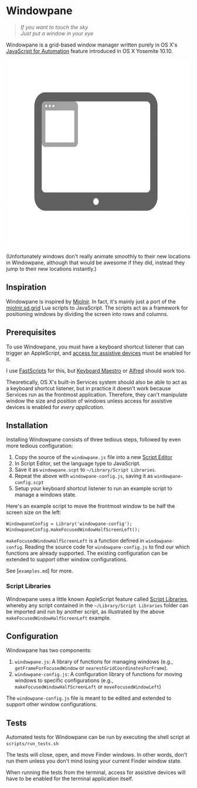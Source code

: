 # Windowpane

> *If you want to touch the sky*<BR>
> *Just put a window in your eye*

Windowpane is a grid-based window manager written purely in OS X's [JavaScript for Automation](https://developer.apple.com/library/mac/releasenotes/InterapplicationCommunication/RN-JavaScriptForAutomation/Articles/OSX10-10.html#//apple_ref/doc/uid/TP40014508-CH109-SW1) feature introduced in OS X Yosemite 10.10.

<img src="assets/animation.gif" alt="Animation" height="510">

(Unfortunately windows don't really animate smoothly to their new locations in Windowpane, although that would be awesome if they did, instead they jump to their new locations instantly.)

## Inspiration

Windowpane is inspired by [Mjolnir](https://github.com/sdegutis/mjolnir). In fact, it's mainly just a port of the [mjolnir.sd.grid](https://luarocks.org/modules/sdegutis/mjolnir.sd.grid) Lua scripts to JavaScript. The scripts act as a framework for positioning windows by dividing the screen into rows and columns.

## Prerequisites

To use Windowpane, you must have a keyboard shortcut listener that can trigger an AppleScript, and [access for assistive devices](https://support.apple.com/en-us/HT202866) must be enabled for it.

I use [FastScripts](https://red-sweater.com/fastscripts/) for this, but [Keyboard Maestro](https://www.keyboardmaestro.com/main/) or [Alfred](https://www.alfredapp.com/) should work too.

Theoretically, OS X's built-in Services system should also be able to act as a keyboard shortcut listener, but in practice it doesn't work because Services run as the frontmost application. Therefore, they can't manipulate window the size and position of windows unless access for assistive devices is enabled for *every application*.

## Installation

Installing Windowpane consists of three tedious steps, followed by even more tedious configuration:

1. Copy the source of the `windowpane.js` file into a new [Script Editor](https://developer.apple.com/library/mac/documentation/LanguagesUtilities/Conceptual/MacAutomationScriptingGuide/GettoKnowScriptEditor.html)
2. In Script Editor, set the language type to JavaScript.
3. Save it as `windowpane.scpt` to `~/Library/Script Libraries`.
4. Repeat the above with `windowpane-config.js`, saving it as `windowpane-config.scpt`
5. Setup your keyboard shortcut listener to run an example script to manage a windows state.

Here's an example script to move the frontmost window to be half the screen size on the left:

``` AppleScript
WindowpaneConfig = Library('windowpane-config');
WindowpaneConfig.makeFocusedWindowHalfScreenLeft();
```

`makeFocusedWindowHalfScreenLeft` is a function defined in `windowpane-config`. Reading the source code for `windowpane-config.js` to find our which functions are already supported. The existing configuration can be extended to support other window configurations.

See [`examples.md`] for more.

### Script Libraries

Windowpane uses a little known AppleScript feature called [Script Libraries](https://developer.apple.com/library/mac/documentation/AppleScript/Conceptual/AppleScriptLangGuide/conceptual/ASLR_script_objects.html#//apple_ref/doc/uid/TP40000983-CH207-SW6), whereby any script contained in the `~/Library/Script Libraries` folder can be imported and run by another script, as illustrated by the above `makeFocusedWindowHalfScreenLeft` example.

## Configuration

Windowpane has two components:

1. `windowpane.js`: A library of functions for managing windows  (e.g., `getFrameForFocusedWindow` or `nearestGridCoordinatesForFrame`).
2. `windowpane-config.js`: A configuration library of functions for moving windows to specific configurations (e.g., `makeFocusedWindowHalfScreenLeft` or `moveFocusedWindowLeft`)

The `windowpane-config.js` file is meant to be edited and extended to support other window configurations.

## Tests

Automated tests for Windowpane can be run by executing the shell script at `scripts/run_tests.sh`

The tests will close, open, and move Finder windows. In other words, don't run them unless you don't mind losing your current Finder window state.

When running the tests from the terminal, access for assistive devices will have to be enabled for the terminal application itself.

